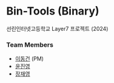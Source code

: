 # Bin-Tools (Binary)
선린인터넷고등학교 Layer7 프로젝트 (2024)

### Team Members
- [이동건](https://github.com/dlehdrjsgg) (PM)
- [윤진영](https://github.com/Tee22m0)
- [장재영](https://github.com/08boramae)
